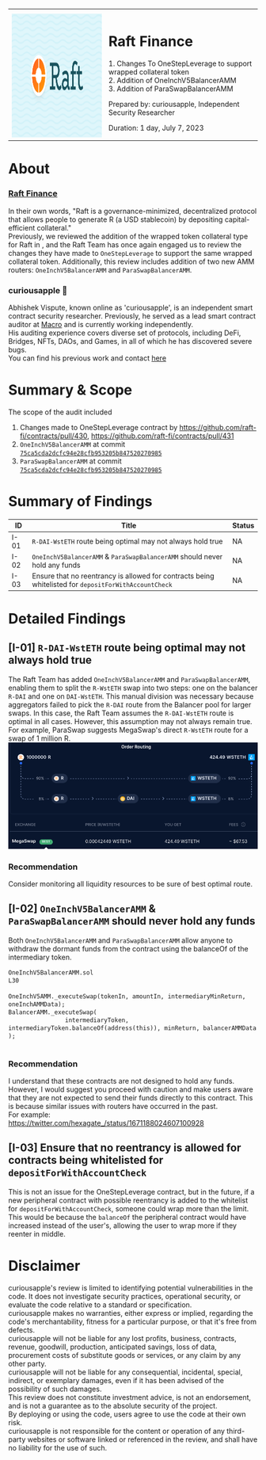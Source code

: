 <table>
    <tr><th></th><th></th></tr>
    <tr>
        <td><img src="./logos/raft.png" width="410" height="250" /></td>
        <td> 
            <h1>Raft Finance</h1>
            <p>1. Changes To OneStepLeverage to support wrapped collateral token</br>
            2. Addition of OneInchV5BalancerAMM</br>
            3. Addition of ParaSwapBalancerAMM
            </p> 
            <p>Prepared by: curiousapple, Independent Security Researcher</p>
            <p>Duration: 1 day, July 7, 2023</p>
        </td>
    </tr>
</table>

# About 

### [Raft Finance](https://raft.fi/)
In their own words, "Raft is a governance-minimized, decentralized protocol that allows people to generate R (a USD stablecoin) by depositing capital-efficient collateral." </br>
Previously, we reviewed the addition of the wrapped token collateral type for Raft in , and the Raft Team has once again engaged us to review the changes they have made to `OneStepLeverage` to support the same wrapped collateral token. 
Additionally, this review includes addition of two new AMM routers: `OneInchV5BalancerAMM` and `ParaSwapBalancerAMM`.


### **curiousapple** 🦇

Abhishek Vispute, known online as 'curiousapple', is an independent smart contract security researcher. 
Previously, he served as a lead smart contract auditor at [Macro](https://0xmacro.com/) and is currently working independently.</br>
His auditing experience covers diverse set of protocols, including DeFi, Bridges, NFTs, DAOs, and Games, in all of which he has discovered severe bugs. </br>
You can find his previous work and contact [here](https://github.com/abhishekvispute/curiousapple-audits/blob/231caa00d7f0ba8b016b4980b300e6a2fcd93815/README.md) </br>


# Summary & Scope

The scope of the audit included 
1. Changes made to OneStepLeverage contract by https://github.com/raft-fi/contracts/pull/430, https://github.com/raft-fi/contracts/pull/431</br>
2. `OneInchV5BalancerAMM` at commit [`75ca5cda2dcfc94e28cfb953205b847520270985`](https://github.com/raft-fi/contracts/tree/75ca5cda2dcfc94e28cfb953205b847520270985) 
3. `ParaSwapBalancerAMM` at commit [`75ca5cda2dcfc94e28cfb953205b847520270985`](https://github.com/raft-fi/contracts/tree/75ca5cda2dcfc94e28cfb953205b847520270985) 

# Summary of Findings

| ID     | Title                        | Status |
| ----------- | ---------------------------- | ----- |
| I-01 &nbsp;| `R-DAI-WstETH` route being optimal may not always hold true | NA |
| I-02 &nbsp;| `OneInchV5BalancerAMM` & `ParaSwapBalancerAMM` should never hold any funds | NA |
| I-03 &nbsp;| Ensure that no reentrancy is allowed for contracts being whitelisted for `depositForWithAccountCheck` | NA |

# Detailed Findings

## [I-01] `R-DAI-WstETH` route being optimal may not always hold true

The Raft Team has added `OneInchV5BalancerAMM` and `ParaSwapBalancerAMM`, enabling them to split the `R-WstETH` swap into two steps: one on the balancer `R-DAI` and one on `DAI-WstETH`. This manual division was necessary because aggregators failed to pick the `R-DAI` route from the Balancer pool for larger swaps. In this case, the Raft Team assumes the `R-DAI-WstETH` route is optimal in all cases. However, this assumption may not always remain true. For example, ParaSwap suggests MegaSwap's direct `R-WstETH` route for a swap of 1 million R. </br>
![](./misc/image.png)

### Recommendation
Consider monitoring all liquidity resources to be sure of best optimal route.

## [I-02] `OneInchV5BalancerAMM` & `ParaSwapBalancerAMM` should never hold any funds

Both `OneInchV5BalancerAMM` and `ParaSwapBalancerAMM` allow anyone to withdraw the dormant funds from the contract using the balanceOf of the intermediary token.

```solidity
OneInchV5BalancerAMM.sol
L30

OneInchV5AMM._executeSwap(tokenIn, amountIn, intermediaryMinReturn, oneInchAMMData);
BalancerAMM._executeSwap(
                intermediaryToken, intermediaryToken.balanceOf(address(this)), minReturn, balancerAMMData
);
            
```

### Recommendation
I understand that these contracts are not designed to hold any funds. However, I would suggest you proceed with caution and make users aware that they are not expected to send their funds directly to this contract. This is because similar issues with routers have occurred in the past.</br>
For example:</br> 
https://twitter.com/hexagate_/status/1671188024607100928

## [I-03] Ensure that no reentrancy is allowed for contracts being whitelisted for `depositForWithAccountCheck`

This is not an issue for the OneStepLeverage contract, but in the future, if a new peripheral contract with possible reentrancy is added to the whitelist for `depositForWithAccountCheck`, someone could wrap more than the limit. This would be because the `balanceOf` the peripheral contract would have increased instead of the user's, allowing the user to wrap more if they reenter in middle.

# Disclaimer 

curiousapple's review is limited to identifying potential vulnerabilities in the code. It does not investigate security practices, operational security, or evaluate the code relative to a standard or specification.</br> 
curiousapple makes no warranties, either express or implied, regarding the code's merchantability, fitness for a particular purpose, or that it's free from defects.</br>
curiousapple will not be liable for any lost profits, business, contracts, revenue, goodwill, production, anticipated savings, loss of data, procurement costs of substitute goods or services, or any claim by any other party.</br> 
curiousapple will not be liable for any consequential, incidental, special, indirect, or exemplary damages, even if it has been advised of the possibility of such damages.</br>
This review does not constitute investment advice, is not an endorsement, and is not a guarantee as to the absolute security of the project.</br> 
By deploying or using the code, users agree to use the code at their own risk.</br>
curiousapple is not responsible for the content or operation of any third-party websites or software linked or referenced in the review, and shall have no liability for the use of such.</br>
